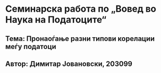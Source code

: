 # Семинарска работа по „Вовед во Наука на Податоците“

## Тема: Пронаоѓање разни типови корелации меѓу податоци
## Автор: Димитар Jовановски, 203099
